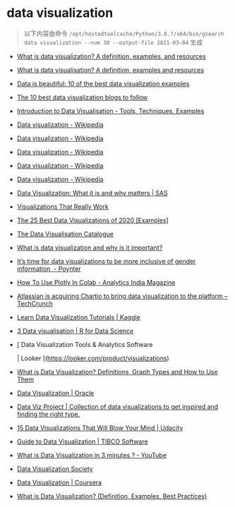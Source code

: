 
data visualization
==================


> 以下内容由命令 `/opt/hostedtoolcache/Python/3.8.7/x64/bin/gsearch data visualization --num 30 --output-file 2021-03-04` 生成

- [What is data visualization? A definition, examples, and resources](https://www.tableau.com/learn/articles/data-visualization)
- [What is data visualisation? A definition, examples and resources](https://www.tableau.com/en-gb/learn/articles/data-visualization)
- [Data is beautiful: 10 of the best data visualization examples](https://www.tableau.com/learn/articles/best-beautiful-data-visualization-examples)
- [The 10 best data visualization blogs to follow](https://www.tableau.com/learn/articles/best-data-visualization-blogs)
- [Introduction to Data Visualisation - Tools, Techniques, Examples](https://www.mygreatlearning.com/blog/introduction-to-data-visualisation-why-is-it-important/)
- [Data visualization - Wikipedia](https://en.wikipedia.org/wiki/Data_visualization)
- [Data visualization - Wikipedia](https://en.wikipedia.org/wiki/Data_visualization#Underpinnings)
- [Data visualization - Wikipedia](https://en.wikipedia.org/wiki/Data_visualization#History)
- [Data visualization - Wikipedia](https://en.wikipedia.org/wiki/Data_visualization#Techniques)
- [Data visualization - Wikipedia](https://en.wikipedia.org/wiki/Data_visualization#Data_presentation_architecture)
- [Data Visualization: What it is and why matters | SAS](https://www.sas.com/en_us/insights/big-data/data-visualization.html)
- [Visualizations That Really Work](https://hbr.org/2016/06/visualizations-that-really-work)
- [The 25 Best Data Visualizations of 2020 [Examples]](https://visme.co/blog/best-data-visualizations/)
- [The Data Visualisation Catalogue](https://datavizcatalogue.com/)
- [What is data visualization and why is it important?](https://searchbusinessanalytics.techtarget.com/definition/data-visualization)
- [It’s time for data visualizations to be more inclusive of gender information  - Poynter](https://www.poynter.org/reporting-editing/2021/its-time-for-data-visualizations-to-be-more-inclusive-of-gender-information/)
- [How To Use Plotly In Colab - Analytics India Magazine](https://analyticsindiamag.com/how-to-use-plotly-in-colab/)
- [Atlassian is acquiring Chartio to bring data visualization to the platform – TechCrunch](https://techcrunch.com/2021/02/26/atlassian-is-acquiring-chartio-to-bring-data-visualization-to-the-platform/)
- [Learn Data Visualization Tutorials | Kaggle](https://www.kaggle.com/learn/data-visualization)
- [3 Data visualisation | R for Data Science](https://r4ds.had.co.nz/data-visualisation.html)
- [
        Data Visualization Tools & Analytics Software
        
        
     | Looker
    ](https://looker.com/product/visualizations)
- [What is Data Visualization? Definitions, Graph Types and How to Use Them](https://www.klipfolio.com/resources/articles/what-is-data-visualization)
- [Data Visualization | Oracle](https://www.oracle.com/business-analytics/data-visualization.html)
- [Data Viz Project | Collection of data visualizations to get inspired and finding the right type.](https://datavizproject.com/)
- [15 Data Visualizations That Will Blow Your Mind | Udacity](https://blog.udacity.com/2015/01/15-data-visualizations-will-blow-mind.html)
- [Guide to Data Visualization | TIBCO Software](https://www.tibco.com/reference-center/guide-to-data-visualization)
- [What is Data Visualization in 3 minutes ? - YouTube](https://www.youtube.com/watch?v=VyhLRJVoIrI)
- [Data Visualization Society](https://www.datavisualizationsociety.com/)
- [Data Visualization | Coursera](https://www.coursera.org/learn/datavisualization)
- [What is Data Visualization? (Definition, Examples, Best Practices)](https://venngage.com/blog/data-visualization/)
